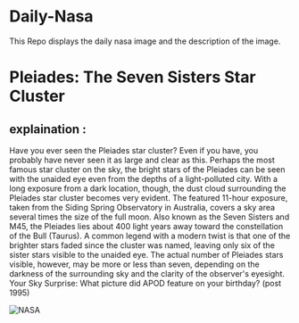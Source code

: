 # Daily-Nasa

This Repo displays the daily nasa image and the description of the image.

<!--NASA-->
# Pleiades: The Seven Sisters Star Cluster
## explaination :

Have you ever seen the Pleiades star cluster? Even if you have, you probably have never seen it as large and clear as this. Perhaps the most famous star cluster on the sky, the bright stars of the Pleiades can be seen with the unaided eye even from the depths of a light-polluted city.  With a long exposure from a dark location, though, the dust cloud surrounding the Pleiades star cluster becomes very evident. The featured 11-hour exposure, taken from the Siding Spring Observatory in Australia, covers a sky area several times the size of the full moon.  Also known as the Seven Sisters and M45, the Pleiades lies about 400 light years away toward the constellation of the Bull (Taurus).  A common legend with a modern twist is that one of the brighter stars faded since the cluster was named, leaving only six of the sister stars visible to the unaided eye. The actual number of Pleiades stars visible, however, may be more or less than seven, depending on the darkness of the surrounding sky and the clarity of the observer's eyesight.   Your Sky Surprise: What picture did APOD feature on your birthday? (post 1995)

![NASA](https://apod.nasa.gov/apod/image/2212/Pleiades_Estes_1080.jpg)
<!--/NASA-->